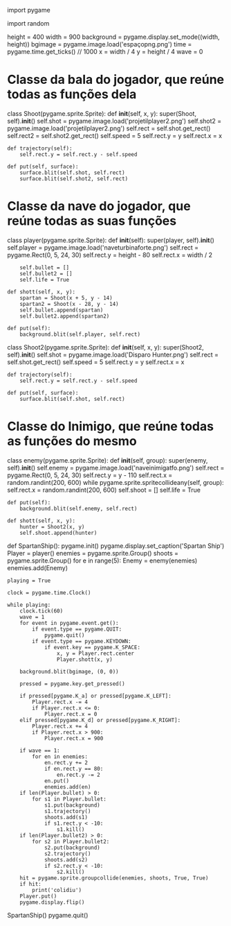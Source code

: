 import pygame

import random

height = 400
width = 900
background = pygame.display.set_mode((width, height))
bgimage = pygame.image.load('espaçopng.png')
time = pygame.time.get_ticks() // 1000
x = width / 4
y = height / 4
wave = 0


# Classe da bala do jogador, que reúne todas as funções dela
class Shoot(pygame.sprite.Sprite):
    def __init__(self, x, y):
        super(Shoot, self).__init__()
        self.shot = pygame.image.load('projetilplayer2.png')
        self.shot2 = pygame.image.load('projetilplayer2.png')
        self.rect = self.shot.get_rect()
        self.rect2 = self.shot2.get_rect()
        self.speed = 5
        self.rect.y = y
        self.rect.x = x

    def trajectory(self):
        self.rect.y = self.rect.y - self.speed

    def put(self, surface):
        surface.blit(self.shot, self.rect)
        surface.blit(self.shot2, self.rect)


# Classe da nave do jogador, que reúne todas as suas funções
class player(pygame.sprite.Sprite):
    def __init__(self):
        super(player, self).__init__()
        self.player = pygame.image.load('naveturbinaforte.png')
        self.rect = pygame.Rect(0, 5, 24, 30)
        self.rect.y = height - 80
        self.rect.x = width / 2

        self.bullet = []
        self.bullet2 = []
        self.life = True

    def shott(self, x, y):
        spartan = Shoot(x + 5, y - 14)
        spartan2 = Shoot(x - 28, y - 14)
        self.bullet.append(spartan)
        self.bullet2.append(spartan2)

    def put(self):
        background.blit(self.player, self.rect)


class Shoot2(pygame.sprite.Sprite):
    def __init__(self, x, y):
        super(Shoot2, self).__init__()
        self.shot = pygame.image.load('Disparo Hunter.png')
        self.rect = self.shot.get_rect()
        self.speed = 5
        self.rect.y = y
        self.rect.x = x

    def trajectory(self):
        self.rect.y = self.rect.y - self.speed

    def put(self, surface):
        surface.blit(self.shot, self.rect)


# Classe do Inimigo, que reúne todas as funções do mesmo
class enemy(pygame.sprite.Sprite):
    def __init__(self, group):
        super(enemy, self).__init__()
        self.enemy = pygame.image.load('naveinimigatfo.png')
        self.rect = pygame.Rect(0, 5, 24, 30)
        self.rect.y = y - 110
        self.rect.x = random.randint(200, 600)
        while pygame.sprite.spritecollideany(self, group):
            self.rect.x = random.randint(200, 600)
        self.shoot = []
        self.life = True

    def put(self):
        background.blit(self.enemy, self.rect)

    def shott(self, x, y):
        hunter = Shoot2(x, y)
        self.shoot.append(hunter)


def SpartanShip():
    pygame.init()
    pygame.display.set_caption('Spartan Ship')
    Player = player()
    enemies = pygame.sprite.Group()
    shoots = pygame.sprite.Group()
    for e in range(5):
        Enemy = enemy(enemies)
        enemies.add(Enemy)

    playing = True

    clock = pygame.time.Clock()

    while playing:
        clock.tick(60)
        wave = 1
        for event in pygame.event.get():
            if event.type == pygame.QUIT:
                pygame.quit()
            if event.type == pygame.KEYDOWN:
                if event.key == pygame.K_SPACE:
                    x, y = Player.rect.center
                    Player.shott(x, y)

        background.blit(bgimage, (0, 0))

        pressed = pygame.key.get_pressed()

        if pressed[pygame.K_a] or pressed[pygame.K_LEFT]:
            Player.rect.x -= 4
            if Player.rect.x <= 0:
                Player.rect.x = 0
        elif pressed[pygame.K_d] or pressed[pygame.K_RIGHT]:
            Player.rect.x += 4
            if Player.rect.x > 900:
                Player.rect.x = 900

        if wave == 1:
            for en in enemies:
                en.rect.y += 2
                if en.rect.y == 80:
                    en.rect.y -= 2
                en.put()
                enemies.add(en)
        if len(Player.bullet) > 0:
            for s1 in Player.bullet:
                s1.put(background)
                s1.trajectory()
                shoots.add(s1)
                if s1.rect.y < -10:
                    s1.kill()
        if len(Player.bullet2) > 0:
            for s2 in Player.bullet2:
                s2.put(background)
                s2.trajectory()
                shoots.add(s2)
                if s2.rect.y < -10:
                    s2.kill()
        hit = pygame.sprite.groupcollide(enemies, shoots, True, True)
        if hit:
            print('colidiu')
        Player.put()
        pygame.display.flip()


SpartanShip()
pygame.quit()
